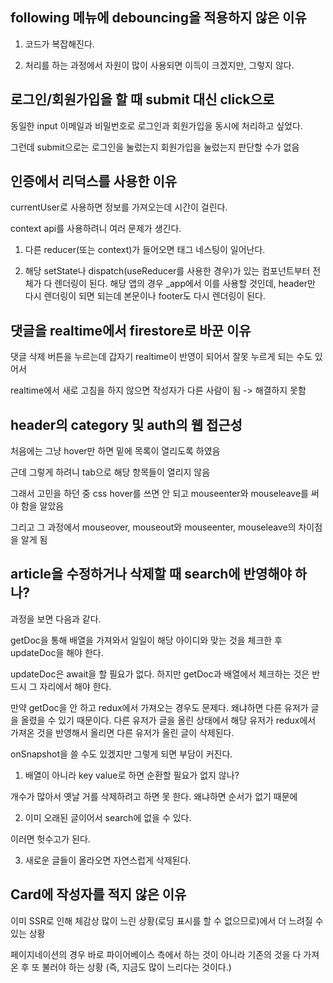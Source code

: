 ## following 메뉴에 debouncing을 적용하지 않은 이유

1. 코드가 복잡해진다.

2. 처리를 하는 과정에서 자원이 많이 사용되면 이득이 크겠지만, 그렇지 않다.

## 로그인/회원가입을 할 때 submit 대신 click으로

동일한 input 이메일과 비밀번호로 로그인과 회원가입을 동시에 처리하고 싶었다.

그런데 submit으로는 로그인을 눌렀는지 회원가입을 눌렀는지 판단할 수가 없음

## 인증에서 리덕스를 사용한 이유

currentUser로 사용하면 정보를 가져오는데 시간이 걸린다.

context api를 사용하려니 여러 문제가 생긴다.

1. 다른 reducer(또는 context)가 들어오면 태그 네스팅이 일어난다.

2. 해당 setState나 dispatch(useReducer를 사용한 경우)가 있는 컴포넌트부터 전체가 다 렌더링이 된다. 해당 앱의 경우 \_app에서 이를 사용할 것인데, header만 다시 렌더링이 되면 되는데 본문이나 footer도 다시 렌더링이 된다.

## 댓글을 realtime에서 firestore로 바꾼 이유

댓글 삭제 버튼을 누르는데 갑자기 realtime이 반영이 되어서 잘못 누르게 되는 수도 있어서

realtime에서 새로 고침을 하지 않으면 작성자가 다른 사람이 됨 -> 해결하지 못함

## header의 category 및 auth의 웹 접근성

처음에는 그냥 hover만 하면 밑에 목록이 열리도록 하였음

근데 그렇게 하려니 tab으로 해당 항목들이 열리지 않음

그래서 고민을 하던 중 css hover를 쓰면 안 되고 mouseenter와 mouseleave를 써야 함을 알았음

그리고 그 과정에서 mouseover, mouseout와 mouseenter, mouseleave의 차이점을 알게 됨

## article을 수정하거나 삭제할 때 search에 반영해야 하나?

과정을 보면 다음과 같다.

getDoc을 통해 배열을 가져와서 일일이 해당 아이디와 맞는 것을 체크한 후 updateDoc을 해야 한다.

updateDoc은 await을 할 필요가 없다. 하지만 getDoc과 배열에서 체크하는 것은 반드시 그 자리에서 해야 한다.

만약 getDoc을 안 하고 redux에서 가져오는 경우도 문제다. 왜냐하면 다른 유저가 글을 올렸을 수 있기 때문이다. 다른 유저가 글을 올린 상태에서 해당 유저가 redux에서 가져온 것을 반영해서 올리면 다른 유저가 올린 글이 삭제된다.

onSnapshot을 쓸 수도 있겠지만 그렇게 되면 부담이 커진다.

1. 배열이 아니라 key value로 하면 순환할 필요가 없지 않나?

개수가 많아서 옛날 거를 삭제하려고 하면 못 한다. 왜냐하면 순서가 없기 때문에

2. 이미 오래된 글이어서 search에 없을 수 있다.

이러면 헛수고가 된다.

3. 새로운 글들이 올라오면 자연스럽게 삭제된다.

## Card에 작성자를 적지 않은 이유

이미 SSR로 인해 체감상 많이 느린 상황(로딩 표시를 할 수 없으므로)에서 더 느려질 수 있는 상황

페이지네이션의 경우 바로 파이어베이스 측에서 하는 것이 아니라 기존의 것을 다 가져온 후 또 불러야 하는 상황 (즉, 지금도 많이 느리다는 것이다.)
